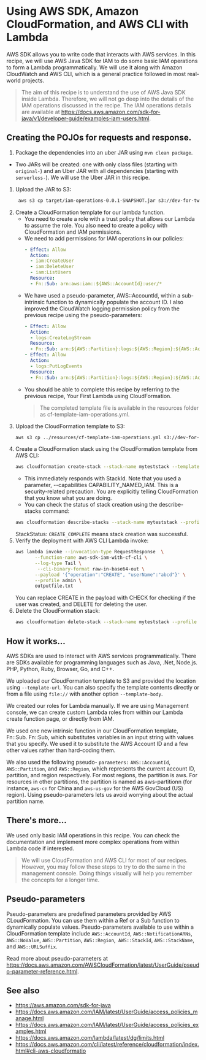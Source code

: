 # Using AWS SDK, Amazon CloudFormation, and AWS CLI with Lambda
AWS SDK allows you to write code that interacts with AWS services. In this recipe, we will use AWS Java SDK for IAM to do some basic IAM operations to form a Lambda programmatically. We will use it along with Amazon CloudWatch and AWS CLI, which is a general practice followed in most real-world projects. 

> The aim of this recipe is to understand the use of AWS Java SDK inside Lambda. Therefore, we will not go deep into the details of the IAM operations discussed in the recipe. The IAM operations details are available at https://docs.aws.amazon.com/sdk-for-java/v1/developer-guide/examples-iam-users.html. 

## Creating the POJOs for requests and response.

1. Package the dependencies into an uber JAR using `mvn clean package`.
  * Two JARs will be created: one with only class files (starting with `original-`) and an Uber JAR with all dependencies (starting with `serverless-`). We will use the Uber JAR in this recipe.

1. Upload the JAR to S3:
   ```bash
    aws s3 cp target/iam-operations-0.0.1-SNAPSHOT.jar s3://dev-for-tw-robert-20241020/ --profile admin
   ``` 
1. Create a CloudFormation template for our lambda function.
   * You need to create a role with a trust policy that allows our Lambda to assume the role. You also need to create a policy with CloudFormation and IAM permissions. 
   * We need to add permissions for IAM operations in our policies:
      ```yaml
      - Effect: Allow
        Action:
        - iam:CreateUser
        - iam:DeleteUser
        - iam:ListUsers
        Resource:
        - Fn::Sub: arn:aws:iam::${AWS::AccountId}:user/*
      ```
   * We have used a pseudo-parameter, AWS::AccountId, within a sub-intrinsic function to dynamically populate the account ID. I also improved the CloudWatch logging permission policy from the previous recipe using the pseudo-parameters:
      ```yaml
      - Effect: Allow
        Action:
        - logs:CreateLogStream
        Resource:
        - Fn::Sub: arn:${AWS::Partition}:logs:${AWS::Region}:${AWS::AccountId}:log-group:/aws/lambda/aws-sdk-iam-with-cf-cli:*
      - Effect: Allow
        Action:
        - logs:PutLogEvents
        Resource:
        - Fn::Sub: arn:${AWS::Partition}:logs:${AWS::Region}:${AWS::AccountId}:log-group:/aws/lambda/aws-sdk-iam-with-cf-cli:*:*
      ```
   * You should be able to complete this recipe by referring to the previous recipe, Your First Lambda using CloudFormation.
     > The completed template file is available in the resources folder as cf-template-iam-operations.yml.
1. Upload the CloudFormation template to S3:
   ```bash
   aws s3 cp ../resources/cf-template-iam-operations.yml s3://dev-for-tw-robert-20241020/cf-template-iam-operations.yml --profile admin
   ```
1. Create a CloudFormation stack using the CloudFormation template from AWS CLI:
   ```bash
   aws cloudformation create-stack --stack-name myteststack --template-url https://s3.amazonaws.com/dev-for-tw-robert-20241020/cf-template-iam-operations.yml --capabilities CAPABILITY_NAMED_IAM --profile admin
   ``` 
   * This immediately responds with StackId. Note that you used a parameter, --capabilities CAPABILITY_NAMED_IAM. This is a security-related precaution. You are explicitly telling CloudFormation that you know what you are doing. 
   * You can check the status of stack creation using the describe-stacks command:
   ```bash
   aws cloudformation describe-stacks --stack-name myteststack --profile admin
   ```
   StackStatus: `CREATE_COMPLETE` means stack creation was successful.
1. Verify the deployment with AWS CLI Lambda invoke:
   ```bash
   aws lambda invoke --invocation-type RequestResponse  \
          --function-name aws-sdk-iam-with-cf-cli \
          --log-type Tail \
           --cli-binary-format raw-in-base64-out \
          --payload '{"operation":"CREATE", "userName":"abcd"}' \
          --profile admin \
          outputfile.txt
   ```
   You can replace CREATE in the payload with CHECK for checking if the user was created, and DELETE for deleting the user.
1. Delete the CloudFormation stack:
   ```bash
   aws cloudformation delete-stack --stack-name myteststack --profile admin
   ```

## How it works...
AWS SDKs are used to interact with AWS services programmatically. There are SDKs available for programming languages such as Java, .Net, Node.js. PHP, Python, Ruby, Browser, Go, and C++. 

We uploaded our CloudFormation template to S3 and provided the location using `--template-url`. You can also specify the template contents directly or from a file using `file://` with another option `--template-body`.

We created our roles for Lambda manually. If we are using Management console, we can create custom Lambda roles from within our Lambda create function page, or directly from IAM. 

We used one new intrinsic function in our CloudFormation template, Fn::Sub. Fn::Sub, which substitutes variables in an input string with values that you specify. We used it to substitute the AWS Account ID and a few other values rather than hard-coding them.

We also used the following pseudo- `parameters:` `AWS::AccountId`, `AWS::Partition`, and `AWS::Region`, which represents the current account ID, partition, and region respectively. For most regions, the partition is aws. For resources in other partitions, the partition is named as aws-partitionn (for instance, `aws-cn` for China and `aws-us-gov` for the AWS GovCloud (US) region). Using pseudo-parameters lets us avoid worrying about the actual partition name.

## There's more...
We used only basic IAM operations in this recipe. You can check the documentation and implement more complex operations from within Lambda code if interested.

> We will use CloudFormation and AWS CLI for most of our recipes. However, you may follow these steps to try to do the same in the management console. Doing things visually will help you remember the concepts for a longer time.

## Pseudo-parameters
Pseudo-parameters are predefined parameters provided by AWS CLoudFormation. You can use them within a Ref or a Sub function to dynamically populate values. Pseudo-parameters available to use within a CloudFormation template include `AWS::AccountId`, `AWS::NotificationARNs`, `AWS::NoValue`, `AWS::Partition`, `AWS::Region`,` AWS::StackId`, `AWS::StackName`, and `AWS::URLSuffix`.

Read more about pseudo-parameters at https://docs.aws.amazon.com/AWSCloudFormation/latest/UserGuide/pseudo-parameter-reference.html. 

## See also
* https://aws.amazon.com/sdk-for-java
* https://docs.aws.amazon.com/IAM/latest/UserGuide/access_policies_manage.html
* https://docs.aws.amazon.com/IAM/latest/UserGuide/access_policies_examples.html
* https://docs.aws.amazon.com/lambda/latest/dg/limits.html
* https://docs.aws.amazon.com/cli/latest/reference/cloudformation/index.html#cli-aws-cloudformatio